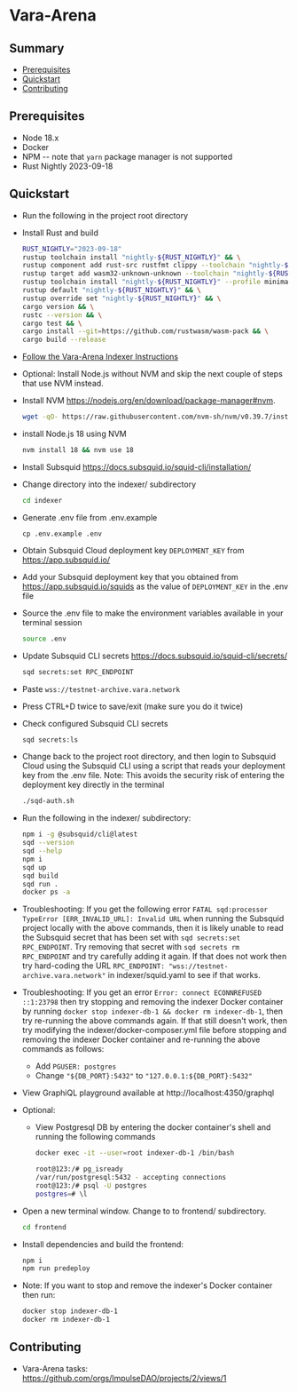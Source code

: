 # Vara-Arena

## Summary

- [Prerequisites](#prerequisites)
- [Quickstart](#quickstart)
- [Contributing](#contributing)

## Prerequisites

* Node 18.x
* Docker
* NPM -- note that `yarn` package manager is not supported
* Rust Nightly 2023-09-18

## Quickstart

* Run the following in the project root directory
* Install Rust and build
  ```sh
  RUST_NIGHTLY="2023-09-18"
  rustup toolchain install "nightly-${RUST_NIGHTLY}" && \
  rustup component add rust-src rustfmt clippy --toolchain "nightly-${RUST_NIGHTLY}" && \
  rustup target add wasm32-unknown-unknown --toolchain "nightly-${RUST_NIGHTLY}" && \
  rustup toolchain install "nightly-${RUST_NIGHTLY}" --profile minimal --component rustfmt
  rustup default "nightly-${RUST_NIGHTLY}" && \
  rustup override set "nightly-${RUST_NIGHTLY}" && \
  cargo version && \
  rustc --version && \
  cargo test && \
  cargo install --git=https://github.com/rustwasm/wasm-pack && \
  cargo build --release
  ```
* [Follow the Vara-Arena Indexer Instructions](./indexer/README.md)
* Optional: Install Node.js without NVM and skip the next couple of steps that use NVM instead.
* Install NVM https://nodejs.org/en/download/package-manager#nvm.
   ```sh
   wget -qO- https://raw.githubusercontent.com/nvm-sh/nvm/v0.39.7/install.sh | bash
   ```
* install Node.js 18 using NVM
   ```sh
   nvm install 18 && nvm use 18
   ```
* Install Subsquid https://docs.subsquid.io/squid-cli/installation/

* Change directory into the indexer/ subdirectory
  ```sh
  cd indexer
  ```
* Generate .env file from .env.example
  ```
  cp .env.example .env
  ```
* Obtain Subsquid Cloud deployment key `DEPLOYMENT_KEY` from https://app.subsquid.io/
* Add your Subsquid deployment key that you obtained from https://app.subsquid.io/squids as the value of `DEPLOYMENT_KEY` in the .env file
* Source the .env file to make the environment variables available in your terminal session
  ```sh
  source .env
  ```
* Update Subsquid CLI secrets https://docs.subsquid.io/squid-cli/secrets/
  ```sh
  sqd secrets:set RPC_ENDPOINT
  ```
* Paste `wss://testnet-archive.vara.network`
* Press CTRL+D twice to save/exit (make sure you do it twice)
* Check configured Subsquid CLI secrets
  ```sh
  sqd secrets:ls
  ```
* Change back to the project root directory, and then login to Subsquid Cloud using the Subsquid CLI using a script that reads your deployment key from the .env file. Note: This avoids the security risk of entering the deployment key directly in the terminal
  ```sh
  ./sqd-auth.sh
  ```
* Run the following in the indexer/ subdirectory:
  ```sh
  npm i -g @subsquid/cli@latest
  sqd --version
  sqd --help
  npm i
  sqd up
  sqd build
  sqd run .
  docker ps -a
  ```
* Troubleshooting: If you get the following error `FATAL sqd:processor TypeError [ERR_INVALID_URL]: Invalid URL` when running the Subsquid project locally with the above commands, then it is likely unable to read the Subsquid secret that has been set with `sqd secrets:set RPC_ENDPOINT`. Try removing that secret with `sqd secrets rm RPC_ENDPOINT` and try carefully adding it again. If that does not work then try hard-coding the URL `RPC_ENDPOINT: "wss://testnet-archive.vara.network"` in indexer/squid.yaml to see if that works.
* Troubleshooting: If you get an error `Error: connect ECONNREFUSED ::1:23798` then try stopping and removing the indexer Docker container by running `docker stop indexer-db-1 && docker rm indexer-db-1`, then try re-running the above commands again. If that still doesn't work, then try modifying the indexer/docker-composer.yml file before stopping and removing the indexer Docker container and re-running the above commands as follows:
  * Add `PGUSER: postgres`
  * Change `"${DB_PORT}:5432"` to `"127.0.0.1:${DB_PORT}:5432"`
* View  GraphiQL playground available at http://localhost:4350/graphql
* Optional:
  * View Postgresql DB by entering the docker container's shell and running the following commands
    ```sh
    docker exec -it --user=root indexer-db-1 /bin/bash

    root@123:/# pg_isready
    /var/run/postgresql:5432 - accepting connections
    root@123:/# psql -U postgres
    postgres=# \l
    ```

* Open a new terminal window. Change to to frontend/ subdirectory.
  ```sh
  cd frontend
  ```
* Install dependencies and build the frontend:
  ```sh
  npm i
  npm run predeploy
  ```
* Note: If you want to stop and remove the indexer's Docker container then run:
  ```sh
  docker stop indexer-db-1
  docker rm indexer-db-1
  ```

## Contributing

* Vara-Arena tasks: https://github.com/orgs/ImpulseDAO/projects/2/views/1
